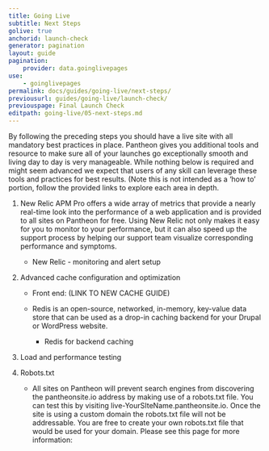 ```yaml
---
title: Going Live
subtitle: Next Steps
golive: true
anchorid: launch-check
generator: pagination
layout: guide
pagination:
    provider: data.goinglivepages
use:
    - goinglivepages
permalink: docs/guides/going-live/next-steps/
previousurl: guides/going-live/launch-check/
previouspage: Final Launch Check
editpath: going-live/05-next-steps.md
---
```

By following the preceding steps you should have a live site with all mandatory best practices in place.  Pantheon gives you additional tools and resource to make sure all of your launches go exceptionally smooth and living day to day is very manageable.  While nothing below is required and might seem advanced we expect that users of any skill can leverage these tools and practices for best results.  (Note this is not intended as a ‘how to’ portion, follow the provided links to explore each area in depth.   

1. New Relic APM Pro offers a wide array of metrics that provide a nearly real-time look into the performance of a web application and is provided to all sites on Pantheon for free. Using New Relic not only makes it easy for you to monitor to your performance, but it can also speed up the support process by helping our support team visualize corresponding performance and symptoms.

    * New Relic - monitoring and alert setup

2. Advanced cache configuration and optimization

    * Front end: (LINK TO NEW CACHE GUIDE)
    * Redis is an open-source, networked, in-memory, key-value data store that can be used as a drop-in caching backend for your Drupal or WordPress website.

        * Redis for backend caching

3. Load and performance testing
4. Robots.txt

    * All sites on Pantheon will prevent search engines from discovering the pantheonsite.io address by making use of a robots.txt file.  You can test this by visiting live-YourSIteName.pantheonsite.io. Once the site is using a custom domain the robots.txt file will not be addressable.  You are free to create your own robots.txt file that would be used for your domain.  Please see this page for more information:
